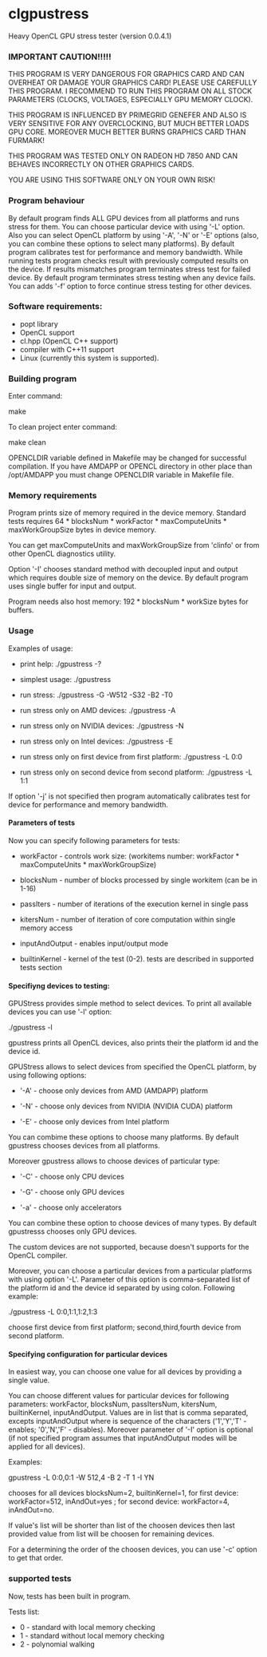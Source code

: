 clgpustress
===========

Heavy OpenCL GPU stress tester (version 0.0.4.1)

### IMPORTANT CAUTION!!!!!

THIS PROGRAM IS VERY DANGEROUS FOR GRAPHICS CARD AND CAN OVERHEAT OR DAMAGE YOUR GRAPHICS CARD! PLEASE USE CAREFULLY
THIS PROGRAM. I RECOMMEND TO RUN THIS PROGRAM ON ALL STOCK PARAMETERS (CLOCKS, VOLTAGES, ESPECIALLY GPU MEMORY CLOCK).

THIS PROGRAM IS INFLUENCED BY PRIMEGRID GENEFER AND ALSO IS VERY SENSITIVE FOR ANY OVERCLOCKING,
BUT MUCH BETTER LOADS GPU CORE. MOREOVER MUCH BETTER BURNS GRAPHICS CARD THAN FURMARK!

THIS PROGRAM WAS TESTED ONLY ON RADEON HD 7850 AND CAN BEHAVES INCORRECTLY ON OTHER GRAPHICS CARDS.

YOU ARE USING THIS SOFTWARE ONLY ON YOUR OWN RISK!

### Program behaviour

By default program finds ALL GPU devices from all platforms and runs stress for them.
You can choose particular device with using '-L' option. Also you can select OpenCL platform
by using '-A', '-N' or '-E' options (also, you can combine these options to select many platforms).
By default program calibrates test for performance and memory
bandwidth. While running tests program checks result with previously computed results on the device.
If results mismatches program terminates stress test for failed device.
By default program terminates stress testing when any device fails. You can adds '-f' option
to force continue stress testing for other devices.

### Software requirements:

- popt library
- OpenCL support
- cl.hpp (OpenCL C++ support)
- compiler with C++11 support
- Linux (currently this system is supported).

### Building program

Enter command:

make

To clean project enter command:

make clean

OPENCLDIR variable defined in Makefile may be changed for successful compilation.
If you have AMDAPP or OPENCL directory in other place than /opt/AMDAPP you must change
OPENCLDIR variable in Makefile file.

### Memory requirements

Program prints size of memory required in the device memory.
Standard tests requires 64 * blocksNum * workFactor * maxComputeUnits * maxWorkGroupSize bytes in
device memory.

You can get maxComputeUnits and maxWorkGroupSize from 'clinfo' or from other
OpenCL diagnostics utility.

Option '-I' chooses standard method with decoupled input and output which requires
double size of memory on the device. By default program uses single buffer for input and output.

Program needs also host memory: 192 * blocksNum * workSize bytes for buffers.

### Usage

Examples of usage:

- print help: ./gpustress -?

- simplest usage: ./gpustress

- run stress: ./gpustress -G -W512 -S32 -B2 -T0

- run stress only on AMD devices: ./gpustress -A

- run stress only on NVIDIA devices: ./gpustress -N

- run stress only on Intel devices: ./gpustress -E

- run stress only on first device from first platform: ./gpustress -L 0:0

- run stress only on second device from second platform: ./gpustress -L 1:1

If option '-j' is not specified then program automatically calibrates test for device for performance and memory bandwidth.

#### Parameters of tests

Now you can specify following parameters for tests:

- workFactor - controls work size: (workitems number: workFactor * maxComputeUnits * maxWorkGroupSize)

- blocksNum - number of blocks processed by single workitem (can be in 1-16)

- passIters - number of iterations of the execution kernel in single pass

- kitersNum - number of iteration of core computation within single memory access

- inputAndOutput - enables input/output mode

- builtinKernel - kernel of the test (0-2). tests are described in supported tests section

#### Specifiyng devices to testing:

GPUStress provides simple method to select devices. To print all available devices you can
use '-l' option:

./gpustress -l

gpustress prints all OpenCL devices, also prints their the platform id and the device id.

GPUStress allows to select devices from specified the OpenCL platform, by using following options:

- '-A' - choose only devices from AMD (AMDAPP) platform

- '-N' - choose only devices from NVIDIA (NVIDIA CUDA) platform

- '-E' - choose only devices from Intel platform

You can combime these options to choose many platforms.
By default gpustress chooses devices from all  platforms.

Moreover gpustress allows to choose devices of particular type:

- '-C' - choose only CPU devices

- '-G' - choose only GPU devices

- '-a' - choose only accelerators

You can combine these option to choose devices of many types.
By default gpustresss chooses only GPU devices.

The custom devices are not supported, because doesn't supports for the OpenCL compiler.

Moreover, you can choose a particular devices from a particular platforms with using option '-L'.
Parameter of this option is comma-separated list of the platform id and the device id
separated by using colon. Following example:

./gpustress -L 0:0,1:1,1:2,1:3

choose first device from first platform; second,third,fourth device from second platform.

#### Specifying configuration for particular devices

In easiest way, you can choose one value for all devices by providing a single value.

You can choose different values for particular devices for following parameters:
workFactor, blocksNum, passItersNum, kitersNum, builtinKernel, inputAndOutput.
Values are in list that is comma separated, excepts inputAndOutput where is sequence of
the characters ('1','Y','T' - enables; '0','N','F' - disables). Moreover parameter of '-I' option
is optional (if not specified program assumes that inputAndOutput modes will be
applied for all devices).

Examples:

gpustress -L 0:0,0:1 -W 512,4 -B 2 -T 1 -I YN

chooses for all devices blocksNum=2, builtinKernel=1, for first device: workFactor=512, inAndOut=yes
; for second device: workFactor=4, inAndOut=no.

If value's list will be shorter than list of the choosen devices then
last provided value from list will be choosen for remaining devices.

For a determining the order of the choosen devices, you can use '-c' option to get that order.

### supported tests

Now, tests has been built in program.

Tests list:

- 0 - standard with local memory checking
- 1 - standard without local memory checking
- 2 - polynomial walking
